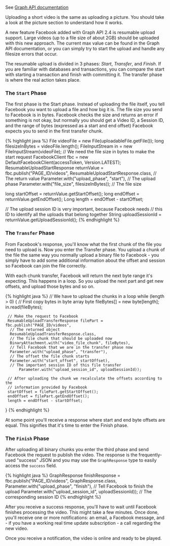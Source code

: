 See <a target="_blank" href="https://developers.facebook.com/docs/graph-api/video-uploads" class="label label-primary">Graph API documentation</a><br />

Uploading a short video is the same as uploading a picture. You should take a look at the picture section to understand how it works.

A new feature Facebook added with Graph API 2.4 is resumable upload support. Large videos (up to a file size of about 2GB) should be uploaded with this new approach. The current max value can be found in the Graph API documentation, or you can simply try to start the upload and handle any filesize errors that occur.


The resumable upload is divided in 3 phases: <i>Start</i>, <i>Transfer</i>, and <i>Finish</i>. If you are familiar with databases and transactions, you can compare the start with starting a transaction and finish with committing it. The transfer phase is where the real action takes place.

### The <code>Start</code> Phase

The first phase is the Start phase. Instead of uploading the file itself, you tell Facebook you want to upload a file and how big it is. The file size you send to Facebook is in bytes. Facebook checks the size and returns an error if something is not okay, but normally you should get a Video ID, a Session ID, and the range of bytes (expressed as a start and end offset) Facebook expects you to send in the first transfer chunk.

{% highlight java %}
File videoFile = new File(uploadableFile.getFile());
long filesizeInBytes = videoFile.length();
FileInputStream in = new FileInputStream(videoFile);
// We need the file size in bytes to make the start request
FacebookClient fbc = new DefaultFacebookClient(accessToken, Version.LATEST);
ResumableUploadStartResponse returnValue = fbc.publish("PAGE_ID/videos",
     ResumableUploadStartResponse.class, // The return value
     Parameter.with("upload_phase", "start"), // The upload phase
     Parameter.with("file_size", filesizeInBytes)); // The file size

long startOffset = returnValue.getStartOffset();
long endOffset = returnValue.getEndOffset();
Long length = endOffset - startOffset;

// The upload session ID is very important, because Facebook needs
// this ID to identify all the uploads that belong together
String uploadSessionId = returnValue.getUploadSessionId();
{% endhighlight %}

### The <code>Transfer</code> Phase

From Facebook's response, you'll know what the first chunk of the file you need to upload is. Now you enter the Transfer phase. You upload a chunk of the file the same way you normally upload a binary file to Facebook - you simply have to add some additional information about the offset and session so Facebook can join the file correctly.


With each chunk transfer, Facebook will return the next byte range it's expecting. This happens in a loop. So you upload the next part and get new offsets, and upload those bytes and so on.

{% highlight java %}
// We have to upload the chunks in a loop
while (length > 0) {
     // First copy bytes in byte array
     byte fileBytes[] = new byte[length];
     in.read(fileBytes);

     // Make the request to Facebook
     ResumableUploadTransferResponse filePart = fbc.publish("PAGE_ID/videos",
      // The returned object 
	  ResumableUploadTransferResponse.class,
	  // The file chunk that should be uploaded now
	  BinaryAttachment.with("video_file_chunk", fileBytes),
	  // Tell Facebook that we are in the transfer phase now 
	  Parameter.with("upload_phase", "transfer"),
	  // The offset the file chunk starts
	  Parameter.with("start_offset", startOffset),
	  // The important session ID of this file transfer
          Parameter.with("upload_session_id", uploadSessionId));

     // After uploading the chunk we recalculate the offsets according to the 
     // information provided by Facebook
     startOffset = filePart.getStartOffset();
     endOffset = filePart.getEndOffset();
     length = endOffset - startOffset;
}
{% endhighlight %}


At some point you'll receive a response where start and end byte offsets are equal.  This signifies that it's time to enter the Finish phase.

### The `Finish` Phase

After uploading all binary chunks you enter the third phase and send Facebook the request to publish the video. The
response is the frequently-used "success" JSON and you may use the `GraphResponse` type to easily access
the `success` field.

{% highlight java %}
GraphResponse finishResponse = fbc.publish("PAGE_ID/videos",
     GraphResponse.class,
     Parameter.with("upload_phase", "finish"), // Tell Facebook to finish the upload
     Parameter.with("upload_session_id", uploadSessionId)); // The corresponding session ID
{% endhighlight %}

After you receive a success response, you'll have to wait until Facebook finishes processing the video. This might take a few minutes. Once done, you'll receive one or more notifications: an email, a Facebook message, and - if you have a working real time update subscription - a call regarding the new video.

Once you receive a notification, the video is online and ready to be played.

